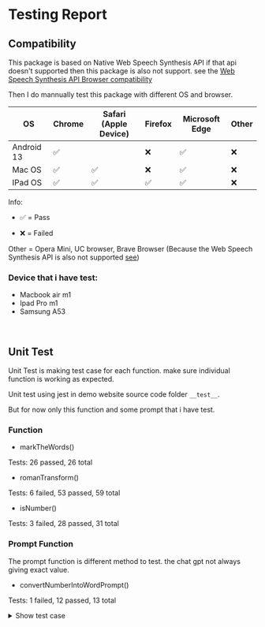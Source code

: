 # Testing Report

## Compatibility

This package is based on Native Web Speech Synthesis API if that api doesn't supported then this package is also not support. see the [Web Speech Synthesis API Browser compatibility](https://developer.mozilla.org/en-US/docs/Web/API/SpeechSynthesis#browser_compatibility)

Then I do mannually test this package with different OS and browser.

| OS         | Chrome             | Safari (Apple Device) | Firefox            | Microsoft Edge     | Other |
| ---------- | ------------------ | --------------------- | ------------------ | ------------------ | ----- |
| Android 13 | :white_check_mark: |                       | :x:                | :white_check_mark: | :x:   |
| Mac OS     | :white_check_mark: | :white_check_mark:    | :x:                | :white_check_mark: | :x:   |
| IPad OS    | :white_check_mark: | :white_check_mark:    | :white_check_mark: | :white_check_mark: | :x:   |

Info:

- :white_check_mark: = Pass

- :x: = Failed

Other = Opera Mini, UC browser, Brave Browser (Because the Web Speech Synthesis API is also not supported [see](https://developer.mozilla.org/en-US/docs/Web/API/SpeechSynthesis#browser_compatibility))

### Device that i have test:

- Macbook air m1
- Ipad Pro m1
- Samsung A53

<br/>

## Unit Test

Unit Test is making test case for each function. make sure individual function is working as expected.

Unit test using jest in demo website source code folder `__test__`.

But for now only this function and some prompt that i have test.

### Function

- markTheWords()

Tests: 26 passed, 26 total

- romanTransform()

Tests: 6 failed, 53 passed, 59 total

- isNumber()

Tests: 3 failed, 28 passed, 31 total


### Prompt Function

The prompt function is different method to test. the chat gpt not always giving exact value.


- convertNumberIntoWordPrompt()

Tests: 1 failed, 12 passed, 13 total

<details>
  <summary>Show test case</summary>

```js
const number_to_word_form = [
  { numbers: [1000], lang: "id-ID", output: ["seribu"] },
  {
    numbers: [1000, 5000, "1.000.000"],
    lang: "en-US",
    output: ["one thousand", "five thousand", "one million"],
  },
  {
    numbers: [100, 250, 500],
    lang: "fr-FR",
    output: ["cent", "deux cent cinquante", "cinq cent"],
  },
  {
    numbers: [200, 789, 1001],
    lang: "es-ES",
    output: ["doscientos", "setecientos ochenta y nueve", "mil uno"],
  },
  {
    numbers: [123, 4567, 89012, 4090],
    lang: "de-DE",
    output: [
      "einhundertdreiundzwanzig",
      "vierthausendfünfhundertsiebenundsechzig",
      "neunundachtzigtausendzwölf",
      "vier­tau­send neun­zig"
    ],
  },
  {
    numbers: [75, 890, 4500],
    lang: "it-IT",
    output: ["settantacinque", "ottocentonovanta", "quattromila cinquecento"],
  },
  {
    numbers: [100, 1000],
    lang: "ja-JP",
    output: ["百", "千"],
  },
  {
    numbers: [9876],
    lang: "zh-CN",
    output: ["九千八百七十六"],
  },

  {
    numbers: [369, 785, 8900],
    lang: "es-MX",
    output: ["trescientos sesenta y nueve", "setecientos ochenta y cinco", "ocho mil novecientos"]
  },
  {
    numbers: [4321],
    lang: "fr-CA",
    output: ["quatre mille trois cent vingt et un"]
  },
  {
    numbers: [123456],
    lang: "it-CH",
    output: ["centoventitremilaquattrocentocinquantasei"]
  },
  {
    numbers: [9999999],
    lang: "ja-JP",
    output: ["九百九十九万九千九百九十九"]
  },
  {
    numbers: [123456789],
    lang: "zh-TW",
    output: ["一億二千三百四十五萬六千七百八十九"]
  }
];

export { number_to_word_form };

```
</details>